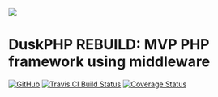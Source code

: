 ![](LOGO)
# DuskPHP REBUILD: MVP PHP framework using middleware
[![GitHub](https://img.shields.io/github/license/mashape/apistatus.svg)](LICENSE)
[![Travis CI Build Status](https://travis-ci.com/dederobert/dusk-rebuild.svg?token=HuDycy1Zn9jV763pS8sR&branch=master)](https://travis-ci.com/dederobert/dusk-rebuild)
[![Coverage Status](https://coveralls.io/repos/github/dederobert/dusk-rebuild/badge.svg?branch=master)](https://coveralls.io/github/dederobert/dusk-rebuild?branch=master)